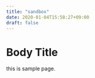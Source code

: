 ```yaml
---
title: "sandbox"
date: 2020-01-04T15:58:27+09:00
draft: false
---
```


# Body Title
this is sample page.
